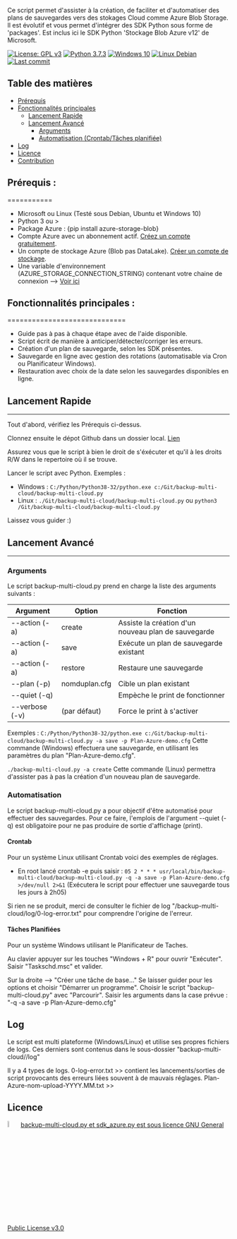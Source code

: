 Ce script permet d'assister à la création, de faciliter et d'automatiser des plans de sauvegardes vers des stokages Cloud comme Azure Blob Storage.
Il est évolutif et vous permet d'intégrer des SDK Python sous forme de 'packages'. 
Est inclus ici le SDK Python 'Stockage Blob Azure v12' de Microsoft.


[![License: GPL v3](https://img.shields.io/badge/License-GPLv3-blue.svg)](LICENSE)
[![Python 3.7.3](https://badgen.net/badge/python/3.7.3)](https://www.python.org/downloads/release/python-373/)
[![Windows 10](https://badgen.net/badge/icon/windows?icon=windows&label)](#)
[![Linux Debian](https://badgen.net/badge/Linux/Debian)](#)
[![Last commit](https://img.shields.io/github/last-commit/Val-Bch/backup-multi-cloud?label=Last%20Modified)](https://img.shields.io/github/last-commit/Val-Bch/backup-multi-cloud?label=Last%20Modified)

## Table des matières
- [Prérequis](#Prérequis)
- [Fonctionnalités principales](#Fonctionnalités-principales)
  - [Lancement Rapide](#lancement-Rapide)
  - [Lancement Avancé](#lancement-avancé)
    - [Arguments](#arguments)
    - [Automatisation (Crontab/Tâches planifiée)](#automatisation)
- [Log](#les-fichiers-logs)
- [Licence](#licence)
- [Contribution](#contribution)

## Prérequis : 
===========
- Microsoft ou Linux (Testé sous Debian, Ubuntu et Windows 10)
- Python 3 ou >
- Package Azure : {pip install azure-storage-blob}
- Compte Azure avec un abonnement actif. [Créez un compte gratuitement](https://azure.microsoft.com/free/?ref=microsoft.com&utm_source=microsoft.com&utm_medium=docs&utm_campaign=visualstudio).
- Un compte de stockage Azure (Blob pas DataLake). [Créer un compte de stockage](https://docs.microsoft.com/fr-fr/azure/storage/common/storage-account-create).
- Une variable d'environnement (AZURE_STORAGE_CONNECTION_STRING) contenant votre chaine de connexion --> [Voir ici](https://docs.microsoft.com/fr-fr/azure/storage/blobs/storage-quickstart-blobs-python#configure-your-storage-connection-string)


## Fonctionnalités principales : 
=============================
* Guide pas à pas à chaque étape avec de l'aide disponible.
* Script écrit de manière à anticiper/détecter/corriger les erreurs.
* Création d'un plan de sauvegarde, selon les SDK présentes.
* Sauvegarde en ligne avec gestion des rotations (automatisable via Cron ou Planificateur Windows).
* Restauration avec choix de la date selon les sauvegardes disponibles en ligne.


## Lancement Rapide
-------------------

Tout d'abord, vérifiez les Prérequis ci-dessus.

Clonnez ensuite le dépot Github dans un dossier local. [Lien](https://github.com/Val-Bch/backup-multi-cloud.git)

Assurez vous que le script à bien le droit de s'éxécuter et qu'il à les droits R/W dans le repertoire où il se trouve.

Lancer le script avec Python. 
Exemples : 
 - Windows : `C:/Python/Python38-32/python.exe c:/Git/backup-multi-cloud/backup-multi-cloud.py`
 - Linux : `./Git/backup-multi-cloud/backup-multi-cloud.py` ou `python3 /Git/backup-multi-cloud/backup-multi-cloud.py`

Laissez vous guider :) 


## Lancement Avancé
-------------------
### Arguments 
Le script backup-multi-cloud.py prend en charge la liste des arguments suivants :

| Argument                    | Option          | Fonction                                              |
|-----------------------------|-----------------|-------------------------------------------------------|
|--action (-a)                | create          | Assiste la création d'un nouveau plan de sauvegarde   |
|--action (-a)                | save            | Exécute un plan de sauvegarde existant                |
|--action (-a)                | restore         | Restaure une sauvegarde                               |
|--plan (-p)                  | nomduplan.cfg   | Cible un plan existant                                |
|--quiet (-q)                 |                 | Empèche le print de fonctionner                       |
|--verbose (-v)               | (par défaut)    | Force le print à s'activer                            |

Exemples : 
 `C:/Python/Python38-32/python.exe c:/Git/backup-multi-cloud/backup-multi-cloud.py -a save -p Plan-Azure-demo.cfg`
 Cette commande (Windows) effectuera une sauvegarde, en utilisant les paramètres du plan "Plan-Azure-demo.cfg".

`./backup-multi-cloud.py -a create`
 Cette commande (Linux) permettra d'assister pas à pas la création d'un nouveau plan de sauvegarde.

### Automatisation
Le script backup-multi-cloud.py a pour objectif d'être automatisé pour effectuer des sauvegardes.
Pour ce faire, l'emplois de l'argument --quiet (-q) est obligatoire pour ne pas produire de sortie d'affichage (print).

#### Crontab 
Pour un système Linux utilisant Crontab voici des exemples de réglages.

- En root lancé crontab -e puis saisir :
`05 2 * * * usr/local/bin/backup-multi-cloud/backup-multi-cloud.py -q -a save -p Plan-Azure-demo.cfg  >/dev/null 2>&1`
(Exécutera le script pour effectuer une sauvegarde tous les jours à 2h05) 

Si rien ne se produit, merci de consulter le fichier de log "/backup-multi-cloud/log/0-log-error.txt" pour comprendre l'origine de l'erreur.

#### Tâches Planifiées 
Pour un système Windows utilisant le Planificateur de Taches.

Au clavier appuyer sur les touches "Windows + R" pour ouvrir "Exécuter".
Saisir "Taskschd.msc" et valider.

Sur la droite --> "Créer une tâche de base..."
Se laisser guider pour les options et choisir "Démarrer un programme".
Choisir le script "backup-multi-cloud.py" avec "Parcourir".
Saisir les arguments dans la case prévue : "-q -a save -p Plan-Azure-demo.cfg"

## Log
Le script est multi plateforme (Windows/Linux) et utilise ses propres fichiers de logs.
Ces derniers sont contenus dans le sous-dossier "backup-multi-cloud//log" 

Il y a 4 types de logs.
0-log-error.txt >> contient les lancements/sorties de script provocants des erreurs liées souvent à de mauvais réglages.
Plan-Azure-nom-upload-YYYY.MM.txt >> 


## Licence

 <p><a href="https://github.com/Val-Bch/backup-multi-cloud/blob/master/LICENSE">
 <img width=6% src="https://www.gnu.org/graphics/gplv3-or-later.svg">backup-multi-cloud.py et sdk_azure.py est sous licence GNU General Public License v3.0 
 </a></p>
